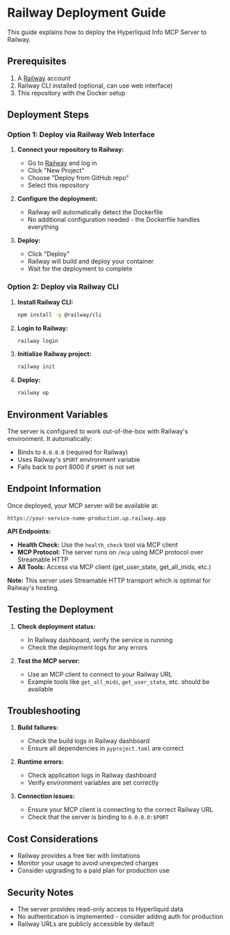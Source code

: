 # Railway Deployment Guide

This guide explains how to deploy the Hyperliquid Info MCP Server to Railway.

## Prerequisites

1. A [Railway](https://railway.app/) account
2. Railway CLI installed (optional, can use web interface)
3. This repository with the Docker setup

## Deployment Steps

### Option 1: Deploy via Railway Web Interface

1. **Connect your repository to Railway:**
   - Go to [Railway](https://railway.app/) and log in
   - Click "New Project"
   - Choose "Deploy from GitHub repo"
   - Select this repository

2. **Configure the deployment:**
   - Railway will automatically detect the Dockerfile
   - No additional configuration needed - the Dockerfile handles everything

3. **Deploy:**
   - Click "Deploy"
   - Railway will build and deploy your container
   - Wait for the deployment to complete

### Option 2: Deploy via Railway CLI

1. **Install Railway CLI:**
   ```bash
   npm install -g @railway/cli
   ```

2. **Login to Railway:**
   ```bash
   railway login
   ```

3. **Initialize Railway project:**
   ```bash
   railway init
   ```

4. **Deploy:**
   ```bash
   railway up
   ```

## Environment Variables

The server is configured to work out-of-the-box with Railway's environment. It automatically:
- Binds to `0.0.0.0` (required for Railway)
- Uses Railway's `$PORT` environment variable
- Falls back to port 8000 if `$PORT` is not set

## Endpoint Information

Once deployed, your MCP server will be available at:
```
https://your-service-name-production.up.railway.app
```

**API Endpoints:**
- **Health Check:** Use the `health_check` tool via MCP client
- **MCP Protocol:** The server runs on `/mcp` using MCP protocol over Streamable HTTP
- **All Tools:** Access via MCP client (get_user_state, get_all_mids, etc.)

**Note:** This server uses Streamable HTTP transport which is optimal for Railway's hosting.

## Testing the Deployment

1. **Check deployment status:**
   - In Railway dashboard, verify the service is running
   - Check the deployment logs for any errors

2. **Test the MCP server:**
   - Use an MCP client to connect to your Railway URL
   - Example tools like `get_all_mids`, `get_user_state`, etc. should be available

## Troubleshooting

1. **Build failures:**
   - Check the build logs in Railway dashboard
   - Ensure all dependencies in `pyproject.toml` are correct

2. **Runtime errors:**
   - Check application logs in Railway dashboard
   - Verify environment variables are set correctly

3. **Connection issues:**
   - Ensure your MCP client is connecting to the correct Railway URL
   - Check that the server is binding to `0.0.0.0:$PORT`

## Cost Considerations

- Railway provides a free tier with limitations
- Monitor your usage to avoid unexpected charges
- Consider upgrading to a paid plan for production use

## Security Notes

- The server provides read-only access to Hyperliquid data
- No authentication is implemented - consider adding auth for production
- Railway URLs are publicly accessible by default